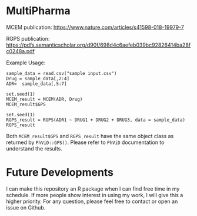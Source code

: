 # MultiPharma
MCEM publication:
  https://www.nature.com/articles/s41598-018-19979-7
  
RGPS publication:
  https://pdfs.semanticscholar.org/d90f/698d4c6aefeb039bc92826414ba28fc0248a.pdf

Example Usage:
```
sample_data = read.csv("sample input.csv")
Drug = sample_data[,2:4]
ADR=  sample_data[,5:7]

set.seed(1)
MCEM_result = MCEM(ADR, Drug)
MCEM_result$GPS

set.seed(1)
RGPS_result = RGPS(ADR1 ~ DRUG1 + DRUG2 + DRUG3, data = sample_data)
RGPS_result
```

Both `MCEM_result$GPS` and `RGPS_result` have the same object class as returned by `PhViD::GPS()`. Please refer to `PhViD` documentation to understand the results.

# Future Developments
I can make this repository an R package when I can find free time in my schedule. If more people show interest in using my work, I will give this a higher priority. For any question, please feel free to contact or open an issue on Github.